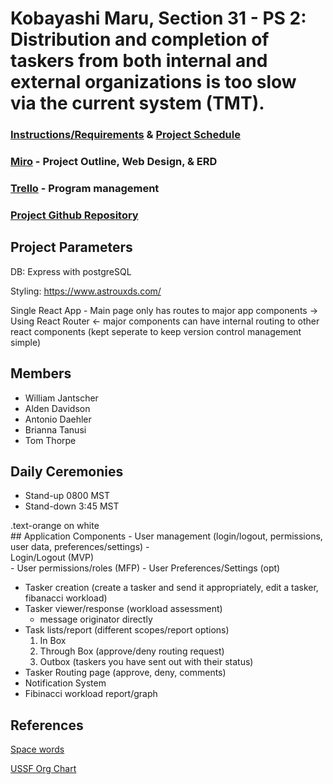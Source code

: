 # Kobayashi Maru, Section 31 - PS 2: Distribution and completion of taskers from both internal and external organizations is too slow via the current system (TMT).

### [Instructions/Requirements](https://learn-2.galvanize.com/cohorts/2242/blocks/1131/content_files/units/instructions.md) & [Project Schedule](https://docs.google.com/spreadsheets/d/1YTrmCJHOMmBMSd7XV9xjTJuAYHYHGg7y88qxi99rLQ0/edit#gid=0)

### [Miro](https://miro.com/app/board/o9J_laKxjS0=/) - Project Outline, Web Design, & ERD

### [Trello](https://trello.com/invite/b/f0oja1MK/16d1189bcc4e505508b9bb71d2a16555/sdicapstone) - Program management

### [Project Github Repository](https://github.com/willjantscher/SDI_Capstone)

## Project Parameters
DB: Express with postgreSQL

Styling: https://www.astrouxds.com/ 

Single React App - Main page only has routes to major app components -> Using React Router <- major components can have internal routing to other react components (kept seperate to keep version control management simple)

## Members
- William Jantscher 
- Alden Davidson
- Antonio Daehler
- Brianna Tanusi
- Tom Thorpe

## Daily Ceremonies
 - Stand-up 0800 MST
 - Stand-down 3:45 MST
<div class="text-orange mb-2">
  .text-orange on white
</div>
## Application Components
- User management (login/logout, permissions, user data, preferences/settings)
    - <div class="text-blue"> Login/Logout (MVP) </div>
    - User permissions/roles (MFP)
    - User Preferences/Settings (opt)

- Tasker creation (create a tasker and send it appropriately, edit a tasker, fibanacci workload)
- Tasker viewer/response (workload assessment)
    - message originator directly 
- Task lists/report (different scopes/report options)
    1. In Box
    2. Through Box (approve/deny routing request)
    3. Outbox (taskers you have sent out with their status)
- Tasker Routing page (approve, deny, comments)
- Notification System
- Fibinacci workload report/graph

## References
[Space words](https://www.teachstarter.com/us/teaching-resource/space-word-wall-vocabulary-us/)

[USSF Org Chart](https://www.militarytimes.com/opinion/commentary/2020/10/21/william-shatner-and-the-military-times-brought-america-into-the-most-important-debate-in-the-ndaa/)





